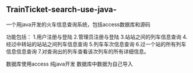 ## TrainTicket-search-use-java-

一个用java开发的火车信息查询系统，包括access数据库和源码

功能包括： 1.用户注册与登陆 2.管理员注册与登陆 3.站站之间的列车信息查询 4.经过中转站的站站之间列车信息查询 5.列车车次信息查询 6.过一个站的所有列车信息信息查询 7.对查询出的列车查看该次列车的所有详细信息。

数据库使用access 纯java开发 数据库中数据为自己导入
